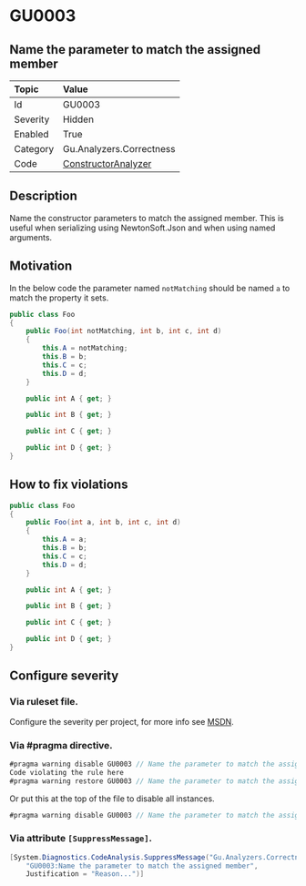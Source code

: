 # GU0003
## Name the parameter to match the assigned member

| Topic    | Value
| :--      | :--
| Id       | GU0003
| Severity | Hidden
| Enabled  | True
| Category | Gu.Analyzers.Correctness
| Code     | [ConstructorAnalyzer](https://github.com/GuOrg/Gu.Analyzers/blob/master/Gu.Analyzers/Analyzers/ConstructorAnalyzer.cs)

## Description

Name the constructor parameters to match the assigned member.
This is useful when serializing using NewtonSoft.Json and when using named arguments.

## Motivation

In the below code the parameter named `notMatching` should be named `a` to match the property it sets.

```C#
public class Foo
{
    public Foo(int notMatching, int b, int c, int d)
    {
        this.A = notMatching;
        this.B = b;
        this.C = c;
        this.D = d;
    }

    public int A { get; }

    public int B { get; }

    public int C { get; }

    public int D { get; }
}
```

## How to fix violations

```C#
public class Foo
{
    public Foo(int a, int b, int c, int d)
    {
        this.A = a;
        this.B = b;
        this.C = c;
        this.D = d;
    }

    public int A { get; }

    public int B { get; }

    public int C { get; }

    public int D { get; }
}
```

<!-- start generated config severity -->
## Configure severity

### Via ruleset file.

Configure the severity per project, for more info see [MSDN](https://msdn.microsoft.com/en-us/library/dd264949.aspx).

### Via #pragma directive.
```C#
#pragma warning disable GU0003 // Name the parameter to match the assigned member
Code violating the rule here
#pragma warning restore GU0003 // Name the parameter to match the assigned member
```

Or put this at the top of the file to disable all instances.
```C#
#pragma warning disable GU0003 // Name the parameter to match the assigned member
```

### Via attribute `[SuppressMessage]`.

```C#
[System.Diagnostics.CodeAnalysis.SuppressMessage("Gu.Analyzers.Correctness", 
    "GU0003:Name the parameter to match the assigned member", 
    Justification = "Reason...")]
```
<!-- end generated config severity -->